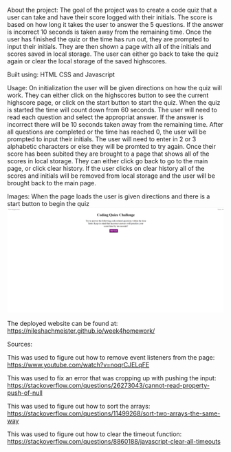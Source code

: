 About the project: The goal of the project was to create a code quiz that a user can take and have their score logged with their initials. The score is based on how long it takes the user to answer the 5 questions. If the answer is incorrect 10 seconds is taken away from the remaining time. Once the user has finished the quiz or the time has run out, they are prompted to input their initials. They are then shown a page with all of the initials and scores saved in local storage. The user can either go back to take the quiz again or clear the local storage of the saved highscores.


Built using: HTML CSS and Javascript


Usage: On initialization the user will be given directions on how the quiz will work. They can either click on the highscores button to see the current highscore page, or click on the start button to start the quiz. When the quiz is started the time will count down from 60 seconds. The user will need to read each question and select the appropriat answer. If the answer is incorrect there will be 10 seconds taken away from the remaining time. After all questions are completed or the time has reached 0, the user will be prompted to input their initials. The user will need to enter in 2 or 3 alphabetic characters or else they will be promted to try again. Once their score has been subited they are brought to a page that shows all of the scores in local storage. They can either click go back to go to the main page, or click clear history. If the user clicks on clear history all of the scores and initials will be removed from local storage and the user will be brought back to the main page. 



Images:
When the page loads the user is given directions and there is a start button to begin the quiz
<img src="./examples/example1.png" alt="an image demonstrating what the page looks like on load">





The deployed website can be found at: https://nileshachmeister.github.io/week4homework/




Sources:

This was used to figure out how to remove event listeners from the page:
https://www.youtube.com/watch?v=noqrCJELqFE


This was used to fix an error that was cropping up with pushing the input:
https://stackoverflow.com/questions/26273043/cannot-read-property-push-of-null


This was used to figure out how to sort the arrays:
https://stackoverflow.com/questions/11499268/sort-two-arrays-the-same-way

This was used to figure out how to clear the timeout function:
https://stackoverflow.com/questions/8860188/javascript-clear-all-timeouts

